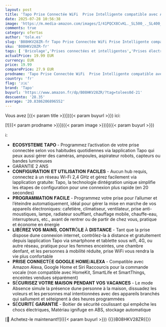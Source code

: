 ```yaml
---
layout: post
title: 'Tapo Prise Connectée WiFi  Prise Intelligente compatible avec Alexa et Google Home  10A Type E  Contrôler le radiateur  la cafetière  la lampe à distance  aucun hub requis  Tapo P100 FR  2 Pack'
date: 2025-07-28 10:56:38
image: 'https://m.media-amazon.com/images/I/41PQCX8CvKL._SL500_._SL400_.jpg'
comments: true
category: ofertas
author: 'tole.es'
slug: 'B08HKV28ZR-fr Tapo Prise Connectée WiFi Prise Intelligente compatible...'
sku: 'B08HKV28ZR-fr'
tags: [ 'Bricolage','Prises connectées et intelligentes','Prises électriques et accessoires','tapo','Électricité','🇫🇷', ]
actualPrice: 19.99 EUR
currency: EUR
price: 19.99
comparePrice: 27.9 EUR
prodname: 'Tapo Prise Connectée WiFi  Prise Intelligente compatible avec Alexa et Google Home  10A Type E  Contrôler le radiateur  la cafetière  la lampe à distance  aucun hub requis  Tapo P100 FR  2 Pack'
country: 'fr'
flag: '🇫🇷'
brand: 'Tapo'
buyurl: 'https://www.amazon.fr/dp/B08HKV28ZR/?tag=tolees0d-21'
descuento: '28.35'
average: '20.8386206896552'
---
```


Vous avez [{{< param title >}}]({{< param buyurl >}}) ici:

[![{{< param prodname >}}]({{< param image >}})]({{< param buyurl >}})

ℹ️:

- 𝐄𝐂𝐎𝐒𝐘𝐒𝐓𝐄𝐌𝐄 𝐓𝐀𝐏𝐎 - Programmez l’activation de votre prise connectée selon vos habitudes quotidiennes via lapplication Tapo qui peux aussi gérer des caméras, ampoules, aspirateur robots, capteurs ou bandes lumineuses
- GARANTIE 2 ANS
- 𝐂𝐎𝐍𝐅𝐈𝐆𝐔𝐑𝐀𝐓𝐈𝐎𝐍 𝐄𝐓 𝐔𝐓𝐈𝐋𝐈𝐒𝐀𝐓𝐈𝐎𝐍 𝐅𝐀𝐂𝐈𝐋𝐄𝐒 - Aucun hub requis, connectez à un réseau Wi-Fi 2,4 GHz et gérez facilement via lapplication gratuite: Tapo, la technologie dintégration unique simplifie les étapes de configuration pour une connexion plus rapide (en 20 secondes)
- 𝐏𝐑𝐎𝐆𝐑𝐀𝐌𝐌𝐀𝐓𝐈𝐎𝐍 𝐅𝐀𝐂𝐈𝐋𝐄 - Programmez votre prise pour l’allumer et l’éteindre automatiquement, idéal pour gérer la mise en marche de vos appareils électroniques: cafetière, climatiseur, ventilateur, prise anti-moustiques, lampe, radiateur soufflant, chauffage mobile, chauffe-eau, interrupteurs, etc., avant de rentrer ou de partir de chez vous, pratique et économe en énergie
- 𝐋𝐈𝐁É𝐑𝐄𝐙 𝐕𝐎𝐒 𝐌𝐀𝐈𝐍𝐒, 𝐂𝐎𝐍𝐓𝐑Ô𝐋𝐄 À 𝐃𝐈𝐒𝐓𝐀𝐍𝐂𝐄 - Tant que la prise dispose dune connexion internet, contrôlez-la à distance et gratuitement depuis lapplication Tapo via smartphone et tablette sous wifi, 4G, ou autre réseau, pratique pour les femmes enceintes, une chambre denfant, et les personnes à mobilité réduite, prise WiFi vous rendra la vie plus confortable
- 𝐏𝐑𝐈𝐒𝐄 𝐂𝐎𝐍𝐍𝐄𝐂𝐓É𝐄 𝐆𝐎𝐎𝐆𝐋𝐄 𝐇𝐎𝐌𝐄/𝐀𝐋𝐄𝐗𝐀 - Compatible avec Amazon Alexa, Google Home et Siri Raccourcis pour la commande vocale (non compatible avec HomeKit, SmartLife et SmartThings, enceintes vendues séparément)
- 𝐒É𝐂𝐔𝐑𝐈𝐒𝐄𝐙 𝐕𝐎𝐓𝐑𝐄 𝐌𝐀𝐈𝐒𝐎𝐍 𝐏𝐄𝐍𝐃𝐀𝐍𝐓 𝐕𝐎𝐒 𝐕𝐀𝐂𝐀𝐍𝐂𝐄𝐒 - Le mode Absence simule la présence dune personne à la maison, dissuadez les voleurs et les personnes mal intentionnées avec des appareils branchés qui sallument et séteignent à des heures programmées
- 𝐒É𝐂𝐔𝐑𝐈𝐓É 𝐆𝐀𝐑𝐀𝐍𝐓𝐈𝐄 - Boitier de sécurité coulissant qui empêche les chocs électriques, Matériau ignifuge en ABS, stockage automatique

[🛒 Achetez-le maintenant!!]({{< param buyurl >}})
{{<world>}}B08HKV28ZR{{</world>}}
